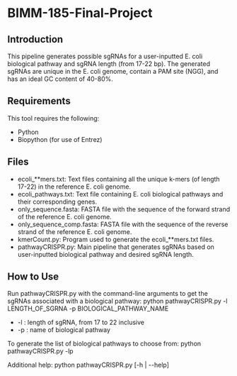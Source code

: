 # BIMM-185-Final-Project

Introduction
------------
This pipeline generates possible sgRNAs for a user-inputted E. coli biological pathway and sgRNA length (from 17-22 bp). The generated sgRNAs are unique in the E. coli genome, contain a PAM site (NGG), and has an ideal GC content of 40-80%.

Requirements
------------
This tool requires the following:
* Python
* Biopython (for use of Entrez)

Files
------
* ecoli_**mers.txt: Text files containing all the unique k-mers (of length 17-22) in the reference E. coli genome.
* ecoli_pathways.txt: Text file containing E. coli biological pathways and their corresponding genes.
* only_sequence.fasta: FASTA file with the sequence of the forward strand of the reference E. coli genome.
* only_sequence_comp.fasta: FASTA file with the sequence of the reverse strand of the reference E. coli genome.
* kmerCount.py: Program used to generate the ecoli_**mers.txt files.
* pathwayCRISPR.py: Main pipeline that generates sgRNAs based on user-inputted biological pathway and desired sgRNA length.

How to Use
----------
Run pathwayCRISPR.py with the command-line arguments to get the sgRNAs associated with a biological pathway:
python pathwayCRISPR.py -l LENGTH_OF_SGRNA -p BIOLOGICAL_PATHWAY_NAME
* -l : length of sgRNA, from 17 to 22 inclusive
* -p : name of biological pathway

To generate the list of biological pathways to choose from:
python pathwayCRISPR.py -lp

Additional help:
python pathwayCRISPR.py [-h | --help]
